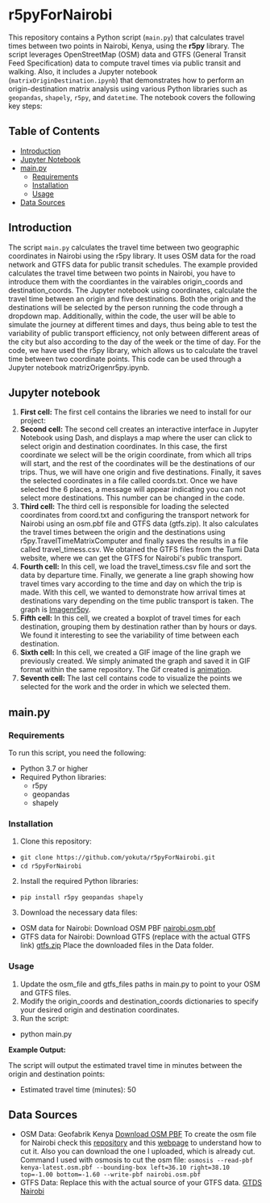 # r5pyForNairobi
This repository contains a Python script (`main.py`) that calculates travel times between two points in Nairobi, Kenya, using the **r5py** library. The script leverages OpenStreetMap (OSM) data and GTFS (General Transit Feed Specification) data to compute travel times via public transit and walking. Also, it includes a Jupyter notebook (`matrixOriginDestination.ipynb`) that demonstrates how to perform an origin-destination matrix analysis using various Python libraries such as `geopandas`, `shapely`, `r5py`, and `datetime`. The notebook covers the following key steps:

## Table of Contents

- [Introduction](#Introduction)
- [Jupyter Notebook](#Jupyter-notebook)
- [main.py](#main-py)
  - [Requirements](#Requirements)
  - [Installation](#Installation)
  - [Usage](#Usage)
- [Data Sources](#Data-sources)


## Introduction
The script `main.py` calculates the travel time between two geographic coordinates in Nairobi using the r5py library. It uses OSM data for the road network and GTFS data for public transit schedules. The example provided calculates the travel time between two points in Nairobi, you have to introduce them with the coordiantes in the vairables origin_coords and destination_coords. The Jupyter notebook using coordinates, calculate the travel time between an origin and five destinations. Both the origin and the destinations will be selected by the person running the code through a dropdown map. Additionally, within the code, the user will be able to simulate the journey at different times and days, thus being able to test the variability of public transport efficiency, not only between different areas of the city but also according to the day of the week or the time of day. For the code, we have used the r5py library, which allows us to calculate the travel time between two coordinate points. This code can be used through a Jupyter notebook matrizOrigenr5py.ipynb. 

## Jupyter notebook
1. **First cell:** The first cell contains the libraries we need to install for our project:
2. **Second cell:** The second cell creates an interactive interface in Jupyter Notebook using Dash, and displays a map where the user can click to select origin and destination coordinates. In this case, the first coordinate we select will be the origin coordinate, from which all trips will start, and the rest of the coordinates will be the destinations of our trips. Thus, we will have one origin and five destinations. Finally, it saves the selected coordinates in a file called coords.txt. Once we have selected the 6 places, a message will appear indicating you can not select more destinations. This number can be changed in the code.
3. **Third cell:** The third cell is responsible for loading the selected coordinates from coord.txt and configuring the transport network for Nairobi using an osm.pbf file and GTFS data (gtfs.zip). It also calculates the travel times between the origin and the destinations using r5py.TravelTimeMatrixComputer and finally saves the results in a file called travel_timess.csv. We obtained the GTFS files from the Tumi Data website, where we can get the GTFS for Nairobi's public transport.
4. **Fourth cell:** In this cell, we load the travel_timess.csv file and sort the data by departure time. Finally, we generate a line graph showing how travel times vary according to the time and day on which the trip is made. With this cell, we wanted to demonstrate how arrival times at destinations vary depending on the time public transport is taken. The graph is [Imagenr5py](Imagenr5py.png). 
5. **Fifth cell:** In this cell, we created a boxplot of travel times for each destination, grouping them by destination rather than by hours or days. We found it interesting to see the variability of time between each destination.
6. **Sixth cell:** In this cell, we created a GIF image of the line graph we previously created. We simply animated the graph and saved it in GIF format within the same repository. The Gif created is [animation](animation.gif).
7. **Seventh cell:** The last cell contains code to visualize the points we selected for the work and the order in which we selected them.

## main.py
### Requirements
To run this script, you need the following:
  - Python 3.7 or higher
  - Required Python libraries:
      - r5py
      - geopandas
      - shapely
### Installation
1. Clone this repository:
  - `git clone https://github.com/yokuta/r5pyForNairobi.git`
  - `cd r5pyForNairobi`
2. Install the required Python libraries:
  - `pip install r5py geopandas shapely`
3. Download the necessary data files:
  - OSM data for Nairobi: Download OSM PBF [nairobi.osm.pbf](./Data/nairobi.osm.pbf)
  - GTFS data for Nairobi: Download GTFS (replace with the actual GTFS link) [gtfs.zip](./Data/gtfs.zip)
Place the downloaded files in the Data folder.


### Usage
1. Update the osm_file and gtfs_files paths in main.py to point to your OSM and GTFS files.
2. Modify the origin_coords and destination_coords dictionaries to specify your desired origin and destination coordinates.
3. Run the script:
  - python main.py

**Example Output:**

The script will output the estimated travel time in minutes between the origin and destination points:
  - Estimated travel time (minutes): 50

    
## Data Sources
- OSM Data: Geofabrik Kenya [Download OSM PBF](https://download.geofabrik.de/africa/kenya.html)
  To create the osm file for Nairobi check this [repository](https://github.com/openstreetmap/osmosis/releases/tag/0.49.2) and this [webpage](https://wiki.openstreetmap.org/wiki/Osmosis/Quick_Install_(Windows)) to understand how to cut it. Also   you can download the one I uploaded, which is already cut. Command I used with osmosis to cut the osm file:
    `osmosis --read-pbf kenya-latest.osm.pbf --bounding-box left=36.10 right=38.10 top=-1.00 bottom=-1.60 --write-pbf nairobi.osm.pbf`
- GTFS Data: Replace this with the actual source of your GTFS data. [GTDS Nairobi](https://hub.tumidata.org/dataset/gtfs-nairobi) 

